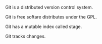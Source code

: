 Git is a distributed version control system.

Git is free softare distributes under the GPL.

Git has a mutable index called stage.

Git tracks changes.
